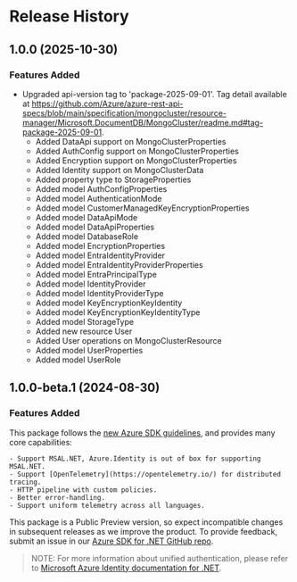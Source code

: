 # Release History

## 1.0.0 (2025-10-30)

### Features Added
- Upgraded api-version tag to 'package-2025-09-01'. Tag detail available at https://github.com/Azure/azure-rest-api-specs/blob/main/specification/mongocluster/resource-manager/Microsoft.DocumentDB/MongoCluster/readme.md#tag-package-2025-09-01.
  - Added DataApi support on MongoClusterProperties
  - Added AuthConfig support on MongoClusterProperties
  - Added Encryption support on MongoClusterProperties
  - Added Identity support on MongoClusterData
  - Added property type to StorageProperties
  - Added model AuthConfigProperties
  - Added model AuthenticationMode
  - Added model CustomerManagedKeyEncryptionProperties
  - Added model DataApiMode
  - Added model DataApiProperties
  - Added model DatabaseRole
  - Added model EncryptionProperties
  - Added model EntraIdentityProvider
  - Added model EntraIdentityProviderProperties
  - Added model EntraPrincipalType 
  - Added model IdentityProvider
  - Added model IdentityProviderType
  - Added model KeyEncryptionKeyIdentity
  - Added model KeyEncryptionKeyIdentityType
  - Added model StorageType
  - Added new resource User
  - Added User operations on MongoClusterResource
  - Added model UserProperties
  - Added model UserRole

## 1.0.0-beta.1 (2024-08-30)

### Features Added

This package follows the [new Azure SDK guidelines](https://azure.github.io/azure-sdk/general_introduction.html), and provides many core capabilities:

    - Support MSAL.NET, Azure.Identity is out of box for supporting MSAL.NET.
    - Support [OpenTelemetry](https://opentelemetry.io/) for distributed tracing.
    - HTTP pipeline with custom policies.
    - Better error-handling.
    - Support uniform telemetry across all languages.

This package is a Public Preview version, so expect incompatible changes in subsequent releases as we improve the product. To provide feedback, submit an issue in our [Azure SDK for .NET GitHub repo](https://github.com/Azure/azure-sdk-for-net/issues).

> NOTE: For more information about unified authentication, please refer to [Microsoft Azure Identity documentation for .NET](https://learn.microsoft.com/dotnet/api/overview/azure/identity-readme?view=azure-dotnet).
